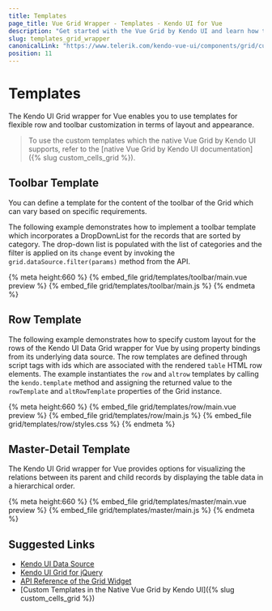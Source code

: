 ```yaml
---
title: Templates
page_title: Vue Grid Wrapper - Templates - Kendo UI for Vue
description: "Get started with the Vue Grid by Kendo UI and learn how to define its templates options."
slug: templates_grid_wrapper
canonicalLink: "https://www.telerik.com/kendo-vue-ui/components/grid/custom-rendering/custom-cells/"
position: 11
---
```


<div><WrapperBanner link="/kendo-vue-ui/components/grid/custom-rendering/custom-cells"></WrapperBanner></div>

# Templates

The Kendo UI Grid wrapper for Vue enables you to use templates for flexible row and toolbar customization in terms of layout and appearance.

> To use the custom templates which the native Vue Grid by Kendo UI supports, refer to the [native Vue Grid by Kendo UI documentation]({% slug custom_cells_grid %}).

## Toolbar Template

You can define a template for the content of the toolbar of the Grid which can vary based on specific requirements.

The following example demonstrates how to implement a toolbar template which incorporates a DropDownList for the records that are sorted by category. The drop-down list is populated with the list of categories and the filter is applied on its `change` event by invoking the `grid.dataSource.filter(params)` method from the API.

{% meta height:660 %}
{% embed_file grid/templates/toolbar/main.vue preview %}
{% embed_file grid/templates/toolbar/main.js %}
{% endmeta %}

## Row Template

The following example demonstrates how to specify custom layout for the rows of the Kendo UI Data Grid wrapper for Vue by using property bindings from its underlying data source. The row templates are defined through script tags with ids which are associated with the rendered `table` HTML row elements. The example instantiates the `row` and `altrow` templates by calling the `kendo.template` method and assigning the returned value to the `rowTemplate` and `altRowTemplate` properties of the Grid instance.

{% meta height:660 %}
{% embed_file grid/templates/row/main.vue preview %}
{% embed_file grid/templates/row/main.js %}
{% embed_file grid/templates/row/styles.css %}
{% endmeta %}

## Master-Detail Template

The Kendo UI Grid wrapper for Vue provides options for visualizing the relations between its parent and child records by displaying the table data in a hierarchical order.

{% meta height:660 %}
{% embed_file grid/templates/master/main.vue preview %}
{% embed_file grid/templates/master/main.js %}
{% endmeta %}

## Suggested Links

* [Kendo UI Data Source](https://docs.telerik.com/kendo-ui/framework/datasource/overview)
* [Kendo UI Grid for jQuery](https://docs.telerik.com/kendo-ui/controls/data-management/grid/overview)
* [API Reference of the Grid Widget](https://docs.telerik.com/kendo-ui/api/javascript/ui/grid)
* [Custom Templates in the Native Vue Grid by Kendo UI]({% slug custom_cells_grid %})
